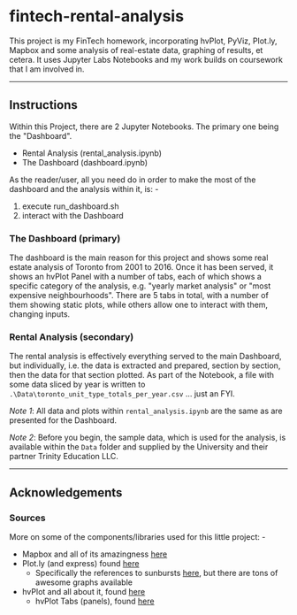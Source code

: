 # fintech-rental-analysis
This project is my FinTech homework, incorporating hvPlot, PyViz, Plot.ly, Mapbox and some analysis of real-estate data, graphing of results, et cetera. It uses Jupyter Labs Notebooks and my work builds on coursework that I am involved in.

---
## Instructions
Within this Project, there are 2 Jupyter Notebooks.  The primary one being the "Dashboard".
 - Rental Analysis (rental_analysis.ipynb)
 - The Dashboard (dashboard.ipynb)

As the reader/user, all you need do in order to make the most of the dashboard and the analysis within it, is: -  
1. execute run_dashboard.sh
2. interact with the Dashboard

### The Dashboard (primary)
The dashboard is the main reason for this project and shows some real estate analysis of Toronto from 2001 to 2016. Once it has been served, it shows an hvPlot Panel with a number of tabs, each of which shows a specific category of the analysis, e.g. "yearly market analysis" or "most expensive neighbourhoods". There are 5 tabs in total, with a number of them showing static plots, while others allow one to interact with them, changing inputs.

### Rental Analysis (secondary)
The rental analysis is effectively everything served to the main Dashboard, but individually, i.e. the data is extracted and prepared, section by section, then the data for that section plotted.  As part of the Notebook, a file with some data sliced by year is written to `.\Data\toronto_unit_type_totals_per_year.csv` ... just an FYI.

*Note 1*: All data and plots within `rental_analysis.ipynb` are the same as are presented for the Dashboard.

*Note 2*: Before you begin, the sample data, which is used for the analysis, is available within the `Data` folder and supplied by the University and their partner Trinity Education LLC.

---
## Acknowledgements
### Sources
More on some of the components/libraries used for this little project: -
 - Mapbox and all of its amazingness [here](https://docs.mapbox.com/)
 - Plot.ly (and express) found [here](https://panel.holoviz.org/api/panel.layout.html?highlight=tabs#panel.layout.tabs.Tabs) 
    - Specifically the references to sunbursts [here](https://plotly.com/python/sunburst-charts/), but there are tons of awesome graphs available
 - hvPlot and all about it, found [here](https://hvplot.holoviz.org/index.html)
    - hvPlot Tabs (panels), found [here](https://panel.holoviz.org/api/panel.layout.html?highlight=tabs#panel.layout.tabs.Tabs)
 
